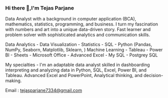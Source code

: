 ### Hi there 👋,I'm Tejas Parjane

Data Analyst with a background in computer application (BCA), mathematics, statistics, programming, and business. I turn my fascination with numbers and art into a unique data-driven story. Fast learner and problem solver with sophisticated analytics and communication skills. 

Data Analytics - Data Visualization - Statistics - SQL - Python (Pandas, NumPy, Seaborn, Matplotlib, Sklearn, ) Machine Learning - Tableau - Power BI - Sheets - Microsoft Office - Advanced Excel - My SQL - Postgrey SQL

My specialties - I'm an adaptable data analyst skilled in dashboarding interpreting and analyzing data in Python, SQL, Excel, Power BI, and Tableau. Advanced Excel and PowerPoint, Analytical thinking, and decision-making.

Email : tejasparjane7334@gmail.com

<!--
**tejas-parjane/tejas-parjane** is a ✨ _special_ ✨ repository because its `README.md` (this file) appears on your GitHub profile.

- 🔭 I’m currently working on  Data Analysis 
- 🌱 I’m currently learning Machine learning 
- 👯 I’m looking to collaborate on Projects and Ideas
- 💬 Ask me about Python, Machine Learning, SQL, Freelancing Opportunites, Data science
- ⚡ About me : Intrested in AI | Data Science | ML
-->
